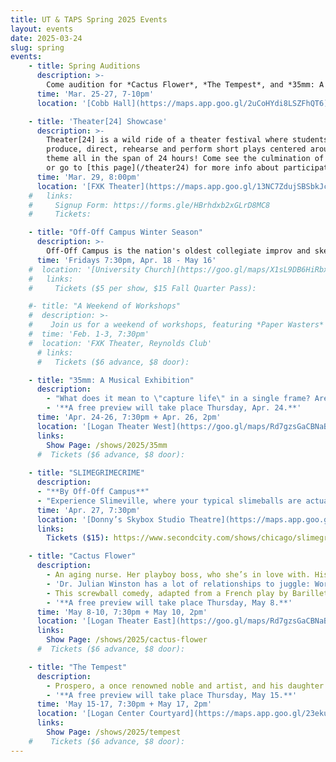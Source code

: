 ```yaml
---
title: UT & TAPS Spring 2025 Events
layout: events
date: 2025-03-24
slug: spring
events:
    - title: Spring Auditions
      description: >-
        Come audition for *Cactus Flower*, *The Tempest*, and *35mm: A Musical Exhibition*! Those interested in auditioning should visit [this page](/get-involved/actors) for more details.
      time: 'Mar. 25-27, 7-10pm'
      location: '[Cobb Hall](https://maps.app.goo.gl/2uCoHYdi8LSZFhQT6)'

    - title: 'Theater[24] Showcase'
      description: >-
        Theater[24] is a wild ride of a theater festival where students write,
        produce, direct, rehearse and perform short plays centered around a secret
        theme all in the span of 24 hours! Come see the culmination of their work,
        or go to [this page](/theater24) for more info about participating!
      time: 'Mar. 29, 8:00pm'
      location: '[FXK Theater](https://maps.app.goo.gl/13NC7ZdujSBSbkJc9)'
    #   links:
    #     Signup Form: https://forms.gle/HBrhdxb2xGLrD8MC8
    #     Tickets: 

    - title: "Off-Off Campus Winter Season"
      description: >-
        Off-Off Campus is the nation's oldest collegiate improv and sketch comedy group. Every Friday from 4th-8th week, Off-Off Campus will present a never-before-seen comedy show, never to be seen again!
      time: 'Fridays 7:30pm, Apr. 18 - May 16'
    #  location: '[University Church](https://goo.gl/maps/X1sL9DB6HiRbxfmx9)'
    #   links:
    #     Tickets ($5 per show, $15 Fall Quarter Pass):  

    #- title: "A Weekend of Workshops"
    #  description: >-
    #    Join us for a weekend of workshops, featuring *Paper Wasters* by Eva Schultz, and *The Song of Circles* by Alisyn Parfait.
    #  time: 'Feb. 1-3, 7:30pm'
    #  location: 'FXK Theater, Reynolds Club'
      # links:
      #   Tickets ($6 advance, $8 door): 

    - title: "35mm: A Musical Exhibition"
      description: 
        - "What does it mean to \"capture life\" in a single frame? Are we defined by the moments \"in focus\" or the ones in between? 35mm: A Musical Exhibition challenges audiences to sink their teeth into a musical that doesn't offer answers, only moments, stopped in time. In a thrilling collaboration between music, dance, and design, 35mm features an eclectic selection of songs created alongside a series of photographs; exploring themes of life, love, and loss and asking us a deceptively simple question: What is it all for?"
        - '**A free preview will take place Thursday, Apr. 24.**'
      time: 'Apr. 24-26, 7:30pm + Apr. 26, 2pm'
      location: '[Logan Theater West](https://goo.gl/maps/Rd7gzsGaCBNaBYrM7)'
      links:
        Show Page: /shows/2025/35mm
      #  Tickets ($6 advance, $8 door):
     
    - title: "SLIMEGRIMECRIME"
      description: 
      - "**By Off-Off Campus**"
      - "Experience Slimeville, where your typical slimeballs are actually the heroes of this story and squeaky-clean go-getters are as mucky as they come. Crime runs rampant in Slimeville—residents leap at the opportunity to rob their neighbors for all they’ve got, government officials vote to feed the ever-growing rat population, and the FDA is a word whispered amongst bad children who should be punished."
      time: 'Apr. 27, 7:30pm'
      location: '[Donny’s Skybox Studio Theatre](https://maps.app.goo.gl/hb9o5Hdjhjbf8aTYA)'
      links:
        Tickets ($15): https://www.secondcity.com/shows/chicago/slimegrimecrime-chi

    - title: "Cactus Flower"
      description:
        - An aging nurse. Her playboy boss, who she’s in love with. His uncomfortably-younger girlfriend, who thinks he’s married with kids. And her playwright neighbor, who saved her life.
        - 'Dr. Julian Winston has a lot of relationships to juggle: Work wives, fake wives, really-wanna-be wives. And he’s not equipped to handle half of one of those relationships. When his girlfriend, Toni, tries to kill herself because their relationship isn’t going anywhere, he proposes to her. But she thinks he’s married—because that’s what he told her. When he says he’s getting a divorce, she insists on meeting his wife (so she won’t be a ‘home-breaker’), and he must enlist his lovelorn, all-business assistant, Stephanie. But, of course, Toni can tell that Stephanie’s in love. And from here, the lie snowballs…'
        - This screwball comedy, adapted from a French play by Barillet & Grédy, has been described as “funny,” and as having “flower power.” Don’t believe us, or don’t know what that means? Come find out for yourself, either way!
        - '**A free preview will take place Thursday, May 8.**'
      time: 'May 8-10, 7:30pm + May 10, 2pm'
      location: '[Logan Theater East](https://goo.gl/maps/Rd7gzsGaCBNaBYrM7)'
      links:
        Show Page: /shows/2025/cactus-flower
      #  Tickets ($6 advance, $8 door): 

    - title: "The Tempest"
      description: 
        - Prospero, a once renowned noble and artist, and his daughter Miranda are stranded on a deserted island, accompanied only by Prospero’s magical powers and magical servants Ariel and Caliban. To enact revenge against his traitorous brother Antonio, Prospero shipwrecks a boat full of nobles onto his island. In the storm the young Prince Ferdinand is separated from the group, in his haze he stumbles upon Miranda, and the two fall in love (much to the chagrin of Prospero). Meanwhile Caliban pressures the nobles’ servants Stephano and Trinculo to kill Prospero and take over the island. As all of this happens Prospero tries in vain to keep control over his domain. Magic abounds, time slips and falls, and ultimately no one is completely sure what is real.
        - '**A free preview will take place Thursday, May 15.**'
      time: 'May 15-17, 7:30pm + May 17, 2pm'
      location: '[Logan Center Courtyard](https://maps.app.goo.gl/23ekutUEcZLMwcjY9)'
      links:
        Show Page: /shows/2025/tempest
    #    Tickets ($6 advance, $8 door): 
---
```

